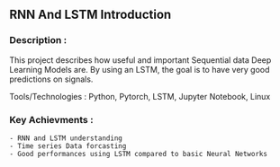 ## RNN And LSTM Introduction  

### Description : 
This project describes how useful and important Sequential data Deep Learning Models are. By using an LSTM, the goal is to have very good predictions on signals.  

Tools/Technologies : Python, Pytorch, LSTM, Jupyter Notebook, Linux

### Key Achievments :
    - RNN and LSTM understanding
    - Time series Data forcasting
    - Good performances using LSTM compared to basic Neural Networks
